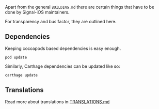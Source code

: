 Apart from the general `BUILDING.md` there are certain things that have
to be done by Signal-iOS maintainers.

For transparency and bus factor, they are outlined here.

## Dependencies

Keeping cocoapods based dependencies is easy enough.

`pod update`

Similarly, Carthage dependencies can be updated like so:

`carthage update`

## Translations

Read more about translations in [TRANSLATIONS.md](Signal/translations/TRANSLATIONS.md)
